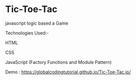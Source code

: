 # Tic-Toe-Tac

javascript logic based a Game


Technologies Used:-

HTML

CSS

JavaScript (Factory Functions and Module Pattern)

Demo : https://globalcodingtutorial.github.io/Tic-Toe-Tac.io/
